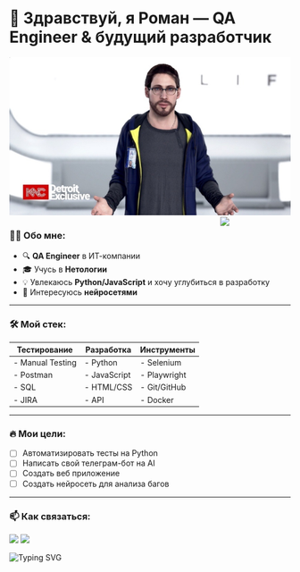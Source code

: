 # 👋 Здравствуй, я Роман — QA Engineer & будущий разработчик

<img src="1580561491.jpg">


<a href="https://github.com/KageByte-K2ly">
  <img align="right" width="25%" src="https://github-readme-stats.vercel.app/api?username=KageByte-K2ly&show_icons=true&theme=radical" />
</a>


### 🧑‍💻 Обо мне:
- 🔍 **QA Engineer** в ИТ-компании 
- 🎓 Учусь в **Нетологии** 
- 💡 Увлекаюсь **Python/JavaScript** и хочу углубиться в разработку
- 🤖 Интересуюсь **нейросетями** 



---

### 🛠 Мой стек:
| Тестирование       | Разработка      | Инструменты      |
|--------------------|----------------|------------------|
| - Manual Testing   | - Python       | - Selenium       |
| - Postman         | - JavaScript   | - Playwright     |
| - SQL             | - HTML/CSS     | - Git/GitHub     |
| - JIRA            | - API          | - Docker         |

---

### 🔥 Мои цели:
- [ ] Автоматизировать тесты на Python
- [ ] Написать свой телеграм-бот на AI
- [ ] Создать веб приложение
- [ ] Создать нейросеть для анализа багов

---

### 📫 Как связаться:
[<img src="https://img.shields.io/badge/Telegram-2CA5E0?logo=telegram&logoColor=white" height=25>](https://t.me/faketg)
[<img src="https://img.shields.io/badge/Gmail-D14836?logo=gmail&logoColor=white" height=25>](mailto:fakemail@gmail.com)

![Typing SVG](https://readme-typing-svg.herokuapp.com?font=Fira+Code&pause=1000&color=22F72A&width=435&lines=QA+Engineer;Python+Enthusiast;AI+Lover)
